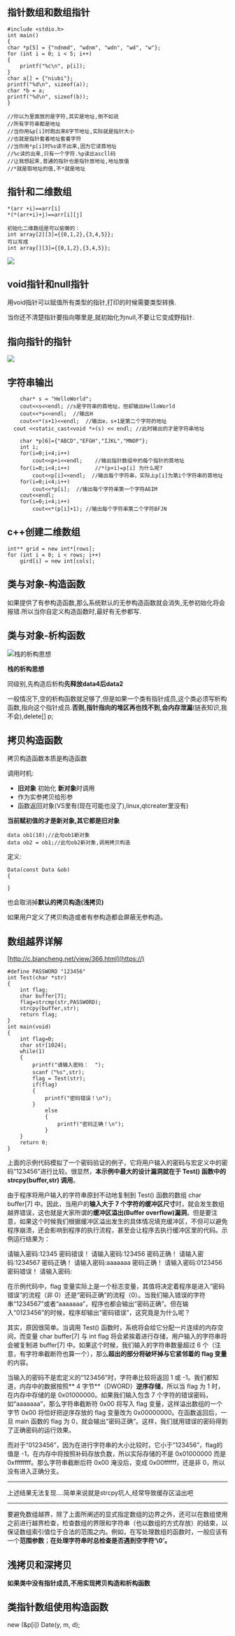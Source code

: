 ## 指针数组和数组指针

```c_cpp
#include <stdio.h>
int main()
{
char *p[5] = {"ndnmd", "wdnm", "wdn", "wd", "w"};
for (int i = 0; i < 5; i++)
{
    printf("%c\n", p[i]);
}
char a[] = {"niubi"};
printf("%d\n", sizeof(a));
char *b = a;
printf("%d\n", sizeof(b));
}
```

```c_cpp
//你以为里面放的是字符,其实是地址,倒不如说
//所有字符串都是地址
//当你用&p[i]时跑出来8字节地址,实际就是指针大小
//也就是指针套着地址套着字符
//当你用*p[i]时%s读不出来,因为它读首地址
//%c读的出来,只有一个字符.%p读出ascll码
//让我想起来,普通的指针也是指针放地址,地址放值
//*就是取地址的值,不*就是地址
```

## 指针和二维数组

```c_cpp
*(arr +i)==arr[i]
*(*(arr+i)+j)==arr[i][j]
```

```c_cpp
初始化二维数组是可以偷懒的：
int array[2][3]={{0,1,2},{3,4,5}};
可以写成
int array[][3]={{0,1,2},{3,4,5}};
```

![](https://raw.githubusercontent.com/shadow-aaa/markdown_photo/main/PicGo/202304211939916.png)

## void指针和null指针

用void指针可以赋值所有类型的指针,打印的时候需要类型转换.

当你还不清楚指针要指向哪里是,就初始化为null,不要让它变成野指针.

## 指向指针的指针

![](https://raw.githubusercontent.com/shadow-aaa/markdown_photo/main/PicGo/202304211943124.png)

## 字符串输出

```
	char* s = "HelloWorld";
	cout<<s<<endl; //s是字符串的首地址，但却输出HelloWorld
	cout<<*s<<endl;  //输出H
	cout<<*(s+1)<<endl;  //输出e，s+1是第二个字符的地址
  cout <<static_cast<void *>(s) << endl; //此时输出的才是字符串地址
```

```
	char *p[6]={"ABCD","EFGH","IJKL","MNOP"};
	int i;
    for(i=0;i<4;i++)
        cout<<p+i<<endl;    //输出指针数组中的每个指针的首地址
	for(i=0;i<4;i++)        //*(p+i)=p[i] 为什么呢?
		cout<<p[i]<<endl;  //输出每个字符串，实际上p[i]为第i个字符串的首地址
	for(i=0;i<4;i++) 
		cout<<*p[i];  //输出每个字符串第一个字符AEIM
	cout<<endl;
	for(i=0;i<4;i++) 
		cout<<*(p[i]+1); //输出每个字符串第二个字符BFJN
```

## c++创建二维数组

```c_cpp
int** grid = new int*[rows];
for (int i = 0; i < rows; i++)
	gird[i] = new int[cols];

```

## 类与对象-构造函数

如果提供了有参构造函数,那么系统默认的无参构造函数就会消失,无参初始化将会报错.所以当你自定义构造函数时,最好有无参都写.

## 类与对象-析构函数

![栈的析构思想](https://raw.githubusercontent.com/shadow-aaa/markdown_photo/main/PicGo/202304211940476.png)

**栈的析构思想**

同级别,先构造后析构**先释放data4后data2**

一般情况下,空的析构函数就足够了,但是如果一个类有指针成员,这个类必须写析构函数,指向这个指针成员.**否则,指针指向的堆区再也找不到,会内存泄漏**(链表知识,我不会),delete[] p;

## 拷贝构造函数

拷贝构造函数本质是构造函数

调用时机:

- **旧对象** 初始化 **新对象**时调用
- 作为实参拷贝给形参
- 函数返回对象(VS里有(现在可能也没了),linux,qtcreater里没有)

**当前赋初值的才是新对象,其它都是旧对象**

```c_cpp
data ob1(10);//此句ob1新对象
data ob2 = ob1;//此句ob2新对象,调用拷贝构造
```

 定义:

```c_cpp
Data(const Data &ob)
{
  
}
```

也会取消掉**默认的拷贝构造(浅拷贝)**

如果用户定义了拷贝构造或者有参构造都会屏蔽无参构造。

## 数组越界详解

[http://c.biancheng.net/view/366.html](https://)

```c_cpp
#define PASSWORD "123456"
int Test(char *str)
{
    int flag;
    char buffer[7];
    flag=strcmp(str,PASSWORD);
    strcpy(buffer,str);
    return flag;
}
int main(void)
{
    int flag=0;
    char str[1024];
    while(1)
    {
        printf("请输入密码：  ");
        scanf（"%s",str);
        flag = Test(str);
        if(flag)
        {
            printf("密码错误！\n");
        }
            else
            {
                printf("密码正确！\n");
            }
    }
    return 0;
}
```

上面的示例代码模拟了一个密码验证的例子，它将用户输入的密码与宏定义中的密码“123456”进行比较。很显然，**本示例中最大的设计漏洞就在于 Test() 函数中的 strcpy(buffer,str) 调用**。

由于程序将用户输入的字符串原封不动地复制到 Test() 函数的数组 char buffer[7] 中。因此，当用户的**输入大于 7 个字符的缓冲区尺寸**时，就会发生数组越界错误，这也就是大家所谓的**缓冲区溢出(Buffer overflow)漏洞**。但是要注意，如果这个时候我们根据缓冲区溢出发生的具体情况填充缓冲区，不但可以避免程序崩溃，还会影响到程序的执行流程，甚至会让程序去执行缓冲区里的代码。示例运行结果为：

请输入密码:12345
密码错误！
请输入密码:123456
密码正确！
请输入密码:1234567
密码正确！
请输入密码:aaaaaaa
密码正确！
请输入密码:0123456
密码错误！
请输入密码:

在示例代码中，flag 变量实际上是一个标志变量，其值将决定着程序是进入“密码错误”的流程（非 0）还是“密码正确”的流程（0）。当我们输入错误的字符串“1234567”或者“aaaaaaa”，程序也都会输出“密码正确”。但在输入“0123456”的时候，程序却输出“密码错误”，这究竟是为什么呢？

其实，原因很简单。当调用 Test() 函数时，系统将会给它分配一片连续的内存空间，而变量 char buffer[7] 与 int flag 将会紧挨着进行存储，用户输入的字符串将会被复制进 buffer[7] 中。如果这个时候，我们输入的字符串数量超过 6 个（注意，有字符串截断符也算一个），那么**超出的部分将破坏掉与它紧邻着的 flag 变量**的内容。

当输入的密码不是宏定义的“123456”时，字符串比较将返回 1 或 -1。我们都知道，内存中的数据按照** 4 字节**（DWORD）**逆序存储**，所以当 flag 为 1 时，在内存中存储的是 0x01000000。如果我们输入包含 7 个字符的错误密码，如“aaaaaaa”，那么字符串截断符 0x00 将写入 flag 变量，这样溢出数组的一个字节 0x00 将恰好把逆序存放的 flag 变量改为 0x00000000。在函数返回后，一旦 main 函数的 flag 为 0，就会输出“密码正确”。这样，我们就用错误的密码得到了正确密码的运行效果。

而对于“0123456”，因为在进行字符串的大小比较时，它小于“123456”，flag的值是 -1，在内存中将按照补码存放负数，所以实际存储的不是 0x01000000 而是 0xffffffff。那么字符串截断后符 0x00 淹没后，变成 0x00ffffff，还是非 0，所以没有进入正确分支。

***

上述结果无法复现....简单来说就是strcpy坑人,经常导致缓存区溢出吧

***

要避免数组越界，除了上面所阐述的显式指定数组的边界之外，还可以在数组使用之前进行越界检查，检查数组的界限和字符串（也以数组的方式存放）的结束，以保证数组索引值位于合法的范围之内。例如，在写处理数组的函数时，一般应该有一个**范围参数**；**在处理字符串时总检查是否遇到空字符‘\0’。**

## 浅拷贝和深拷贝

**如果类中没有指针成员,不用实现拷贝构造和析构函数**

## 类指针数组使用构造函数

new (&p[i]) Date(y, m, d);
